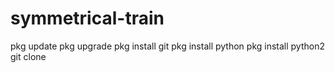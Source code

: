 # symmetrical-train
pkg update  pkg upgrade  pkg install git  pkg install python  pkg install python2  git clone
